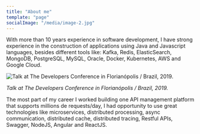 ```yaml
---
title: "About me"
template: "page"
socialImage: "/media/image-2.jpg"
---
```


With more than 10 years experience in software development, I have strong experience in the construction of applications using Java and Javascript languages, besides different tools like: Kafka, Redis, ElasticSearch, MongoDB, PostgreSQL, MySQL, Oracle, Docker, Kubernetes, AWS and Google Cloud.

![Talk at The Developers Conference in Florianópolis / Brazil, 2019.](/caiosantarossa-tdc-floripa.jpg)

*Talk at The Developers Conference in Florianópolis / Brazil, 2019.*

The most part of my career I worked building one API management platform that supports millions de requests/day, I had opportunity to use great technologies like microservices, distributed processing, async communication, distributed cache, distributed tracing, Restful APIs, Swagger, NodeJS, Angular and ReactJS.